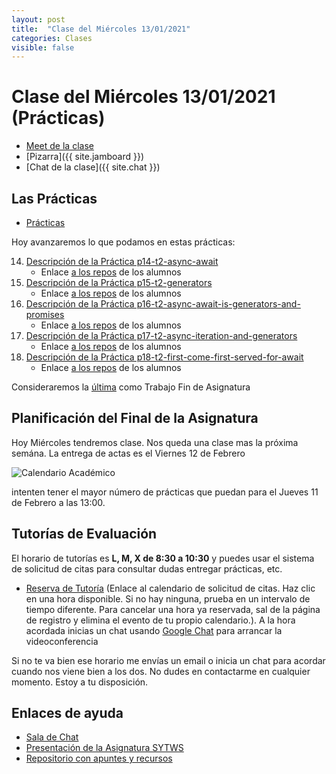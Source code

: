 ```yaml
---
layout: post
title:  "Clase del Miércoles 13/01/2021"
categories: Clases
visible: false
---
```


# Clase del Miércoles 13/01/2021 (Prácticas)

* [Meet de la clase]({{site.meet}})
* [Pizarra]({{ site.jamboard }})
* [Chat de la clase]({{ site.chat }})

## Las Prácticas 

* [Prácticas]({{site.baseurl}}/practicas)

Hoy avanzaremos lo que podamos en estas prácticas: 

<ol start="14">
  <li> <a href="/practicas/p14-t2-async-await.html">Descripción de la Práctica p14-t2-async-await</a>
  <ul><li> Enlace <a href="https://classroom.github.com/classrooms/68184806-ULL-MII-SYTWS-2022/assignments/p14-t2-async-await" target="_blank">a los repos</a>  de los alumnos</li></ul>
  </li><li> 
  <a href="/practicas/p15-t2-generators.html">Descripción de la Práctica p15-t2-generators</a>
  <ul><li> Enlace <a href="https://classroom.github.com/classrooms/68184806-ULL-MII-SYTWS-2022/assignments/p15-t2-generators" target="_blank">a los repos</a>  de los alumnos</li></ul>
</li><li> 
  <a href="/practicas/p16-t2-async-await-is-generators-and-promises.html">Descripción de la Práctica p16-t2-async-await-is-generators-and-promises</a>
  <ul><li> Enlace <a href="https://classroom.github.com/classrooms/68184806-ULL-MII-SYTWS-2022/assignments/p16-t2-async-await-is-generators-and-promises" target="_blank">a los repos</a>  de los alumnos</li></ul>
</li><li> 
  <a href="/practicas/p17-t2-async-iteration-and-generators.html">Descripción de la Práctica p17-t2-async-iteration-and-generators</a>
  <ul><li> Enlace <a href="https://classroom.github.com/classrooms/68184806-ULL-MII-SYTWS-2022/assignments/p17-t2-async-iteration-and-generators" target="_blank">a los repos</a>  de los alumnos</li></ul>
</li><li> 
  <a href="/practicas/p18-t2-first-come-first-served-for-await.html">Descripción de la Práctica p18-t2-first-come-first-served-for-await</a>
  <ul><li> Enlace <a href="https://classroom.github.com/classrooms/68184806-ULL-MII-SYTWS-2022/assignments/p18-t2-first-come-first-served-for-await" target="_blank">a los repos</a>  de los alumnos</li></ul>
</li></ol>

Consideraremos la <a href="https://classroom.github.com/classrooms/68184806-ULL-MII-SYTWS-2022/assignments/p18-t2-first-come-first-served-for-await" target="_blank">última</a> como Trabajo Fin de Asignatura


## Planificación del Final de la Asignatura

Hoy Miércoles tendremos clase. Nos queda una clase mas la próxima semána. La entrega de actas es el Viernes 12 de Febrero

![Calendario Académico](https://www.ull.es/estudios-docencia/wp-content/uploads/sites/7/2020/07/calendarios-2020-21.jpg) 

intenten tener el mayor número de prácticas que puedan para el Jueves 11 de Febrero a las 13:00. 

## Tutorías de Evaluación

El horario de tutorías es **L, M, X de 8:30 a 10:30** y puedes usar el sistema de solicitud de citas para consultar dudas entregar prácticas, etc.

* <a href="https://calendar.google.com/calendar/u/0/selfsched?sstoken=UUd1YlJSLURtcE5JfGRlZmF1bHR8ZmNiMWNmMTE4MjNjNzk1MWQwZGQyYTI4ZjZjYjZjY2E" target="_blank">Reserva de Tutoría</a>  (Enlace al calendario de solicitud de citas. Haz clic en una hora disponible. Si no hay ninguna, prueba en un intervalo de tiempo diferente. Para cancelar una hora ya reservada, sal de la página de registro y elimina el evento de tu propio calendario.).
A la hora acordada inicias un chat usando <a href="https://chat.google.com" target="_blank">Google Chat</a> para arrancar la videoconferencia

Si no te va bien ese horario me envías un email o inicia un chat para acordar cuando nos viene bien a los dos. No dudes en contactarme en cualquier momento. Estoy a tu disposición.


## Enlaces de ayuda

* [Sala de Chat](https://chat.google.com/u/1/room/AAAAp18fCE8)
* [Presentación de la Asignatura SYTWS]({{site.baseurl}}/tema0-presentacion/)
* [Repositorio con apuntes y recursos]({{site.books_shared}})   
